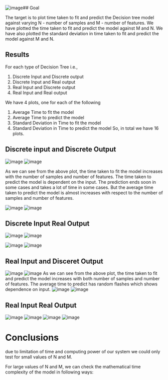 ![image](https://github.com/Kareena-Beniwal/ML-assignment---1/assets/76513375/3c75fcf4-55c9-4ebe-a548-5ab88b74bea2)## Goal

The target is to plot time taken to fit and predict the Decision tree model against varying N - number of samples and M - number of features.
We have plotted the time taken to fit and predict the model against M and N. We have also plotted the standard deviation in time taken to fit and predict the model against M and N.

## Results
For each type of Decision Tree i.e.,

1. Discrete Input and Discrete output
2. Discrete Input and Real output
3. Real Input and Discrete output
4. Real Input and Real output
   
We have 4 plots, one for each of the following

1. Average Time to fit the model
2. Average Time to predict the model
3. Standard Deviation in Time to fit the model
4. Standard Deviation in Time to predict the model
So, in total we have 16 plots.

## Discrete input and Discrete Output
![image](https://github.com/Kareena-Beniwal/ML-assignment---1/assets/76513375/f49b154e-9dcb-4b9a-bbca-8fde71394974)
![image](https://github.com/Kareena-Beniwal/ML-assignment---1/assets/76513375/3f11f036-d319-428c-b661-22b989aa8963)

As we can see from the above plot, the time taken to fit the model increases with the number of samples and number of features. The time taken to predict the model is dependent on the input. The prediction ends soon in some cases and takes a lot of time in some cases. But the average time taken to predict the model is almost increases with respect to the number of samples and number of features.

![image](https://github.com/Kareena-Beniwal/ML-assignment---1/assets/76513375/935d0a73-d264-41d8-b204-ee2bcb4234eb)
![image](https://github.com/Kareena-Beniwal/ML-assignment---1/assets/76513375/60fbc339-5693-4563-acac-f17b351647a5)

##  Discrete Input Real Output
![image](https://github.com/Kareena-Beniwal/ML-assignment---1/assets/76513375/0ab6f7e4-6e20-4c89-b51c-4b3cbf033945)
![image](https://github.com/Kareena-Beniwal/ML-assignment---1/assets/76513375/b7abccf0-540c-4250-9a96-a5ba2b116042)

![image](https://github.com/Kareena-Beniwal/ML-assignment---1/assets/76513375/5bede41a-bcee-4889-a795-8022c936fdb2)
![image](https://github.com/Kareena-Beniwal/ML-assignment---1/assets/76513375/99270d80-301a-419a-9ccd-ce140ef58b14)

## Real Input and Disceret Output
![image](https://github.com/Kareena-Beniwal/ML-assignment---1/assets/76513375/df982ebe-b82e-4ec5-98d0-a30ddeda189d)
![image](https://github.com/Kareena-Beniwal/ML-assignment---1/assets/76513375/bdf298f9-98ea-4cf7-a3b6-99c47bdd2d6b)
As we can see from the above plot, the time taken to fit and predict the model increases with both number of samples and number of features. The average time to predict has random flashes which shows dependence on input.
![image](https://github.com/Kareena-Beniwal/ML-assignment---1/assets/76513375/a0ec6f6f-ae50-472f-b777-d053e01ec361)
![image](https://github.com/Kareena-Beniwal/ML-assignment---1/assets/76513375/276250ed-b642-4adc-99dc-6efd56c4d0a8)

## Real Input Real Output
![image](https://github.com/Kareena-Beniwal/ML-assignment---1/assets/76513375/923d74f0-8c4b-4808-8f55-3e58c41ab2aa)
![image](https://github.com/Kareena-Beniwal/ML-assignment---1/assets/76513375/28edbd43-afe1-460f-89a4-e4160d65af25)
![image](https://github.com/Kareena-Beniwal/ML-assignment---1/assets/76513375/5b8a0403-6fee-4bf8-8522-6557dfcf6425)
![image](https://github.com/Kareena-Beniwal/ML-assignment---1/assets/76513375/4d8c9416-7baa-4326-94e3-f95c9fc7764f)

# Conclusions

due to limitation of time and computing power of our system we could only test for small values of N and M.

For large values of N and M, we can check the mathematical time complexity of the model in following ways:



